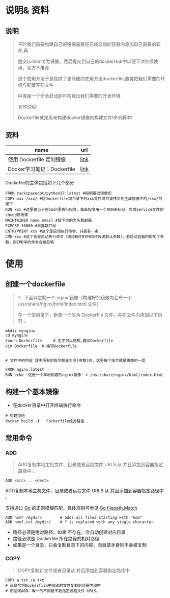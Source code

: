 # 说明& 资料

## 说明

> 平时我们需要构建自己的镜像需要在已经启动的容器内添加自己需要的软件,再
>
> 提交(commit)为镜像，然后提交到自己的dockerHub中以便下次继续使用，官方不推荐
>
> 这个使用方法于是提供了更简便的使用方法dockerfile,直接把我们需要的环境与配置写在文件
>
> 中直接一个命令启动即可构建出我们需要的开发环境
>
> 具体说明:
>
> Dockerfile就是用来构建docker镜像的构建文件!命令脚本!

## 资料

| name                       | url                                                          |
| -------------------------- | ------------------------------------------------------------ |
| 使用 Dockerfile 定制镜像   | [link](https://yeasy.gitbook.io/docker_practice/image/build) |
| Docker学习笔记：Dockerfile | [link](https://www.docker.org.cn/dockerppt/114.html)         |

Dockefile的主体包括如下几个部分

```shell
FROM rackspacedot/python37:latest #指明基础镜像包
COPY xxx /xxx/ #将Dockerfile同目录下的xxx文件或目录拷贝到生成镜像中的/xxx/目录下
RUN xxx #这里相当于在bash里执行指令，每条指令用一个RUN来标记，完成service文件的chmod修改等
MAINTAINER name email #留下你的大名和邮箱
EXPOSE 10000 #暴露端口号
ENTRYPOINT xxx #这个是启动执行命令，只能有一条
CMD xxx #这个也是启动执行命令（或给ENTRYPOINT传递默认参数），若启动容器时附加了参数，则CMD中的命令会被忽略
```



# 使用

## 创建一个dockerfile

>1、下面以定制一个 nginx 镜像（构建好的镜像内会有一个 /usr/share/nginx/html/index.html 文件）
>
>在一个空目录下，新建一个名为 Dockerfile 文件，并在文件内添加以下内容：

```shell
mkdir mynginx
cd mynginx
touch Dockerfile     # 名字可以随机,建议Dockerfile
vim Dockerfile  # 编辑Dockerfile


# 文件中的内容 其中所有的指令都是大写(参数)的，这里每个指令就是镜像的一层

FROM nginx:latest
RUN echo '这是一个本地构建的nginx镜像' > /usr/share/nginx/html/index.html
```

## 构建一个基本镜像

- 在docker目录中打开终端执行命令

``` 
# 构建惊险
docker build -f   Fockerfile绝对路径 .
```





## 常用命令



### ADD

> ADD复制本地主机文件、目录或者远程文件 URLS 从 并且添加到容器指定路径中 。

```shell
ADD <src>... <dest>
```

ADD复制本地主机文件、目录或者远程文件 URLS 从 并且添加到容器指定路径中 。

支持通过 [Go](http://lib.csdn.net/base/go) 的正则模糊匹配，具体规则可参见 [Go filepath.Match](http://golang.org/pkg/path/filepath/#Match)

```
ADD hom* /mydir/        # adds all files starting with "hom"
ADD hom?.txt /mydir/    # ? is replaced with any single character
```

- 路径必须是绝对路径，如果 不存在，会自动创建对应目录
- 路径必须是 Dockerfile 所在路径的相对路径
- 如果是一个目录，只会复制目录下的内容，而目录本身则不会被复制



### COPY

> COPY复制新文件或者目录从 并且添加到容器指定路径中

```shell
COPY a.txt /a.txt 
# 此命令将Dockerfile中同级的文件复制到容器内部中	
# 用法同ADD，唯一的不同是不能指定远程文件 URLS。 
```

















